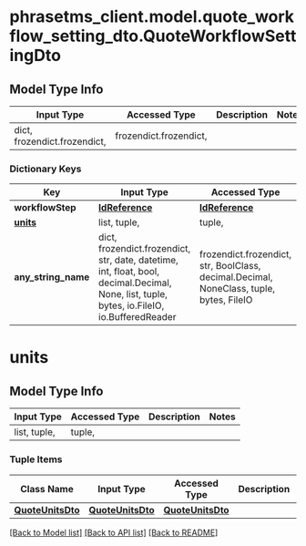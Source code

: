 # phrasetms_client.model.quote_workflow_setting_dto.QuoteWorkflowSettingDto

## Model Type Info

| Input Type                   | Accessed Type          | Description | Notes |
| ---------------------------- | ---------------------- | ----------- | ----- |
| dict, frozendict.frozendict, | frozendict.frozendict, |             |

### Dictionary Keys

| Key                 | Input Type                                                                                                                                  | Accessed Type                                                                           | Description                                                        | Notes      |
| ------------------- | ------------------------------------------------------------------------------------------------------------------------------------------- | --------------------------------------------------------------------------------------- | ------------------------------------------------------------------ | ---------- |
| **workflowStep**    | [**IdReference**](IdReference.md)                                                                                                           | [**IdReference**](IdReference.md)                                                       |                                                                    |
| **[units](#units)** | list, tuple,                                                                                                                                | tuple,                                                                                  |                                                                    | [optional] |
| **any_string_name** | dict, frozendict.frozendict, str, date, datetime, int, float, bool, decimal.Decimal, None, list, tuple, bytes, io.FileIO, io.BufferedReader | frozendict.frozendict, str, BoolClass, decimal.Decimal, NoneClass, tuple, bytes, FileIO | any string name can be used but the value must be the correct type | [optional] |

# units

## Model Type Info

| Input Type   | Accessed Type | Description | Notes |
| ------------ | ------------- | ----------- | ----- |
| list, tuple, | tuple,        |             |

### Tuple Items

| Class Name                            | Input Type                            | Accessed Type                         | Description | Notes |
| ------------------------------------- | ------------------------------------- | ------------------------------------- | ----------- | ----- |
| [**QuoteUnitsDto**](QuoteUnitsDto.md) | [**QuoteUnitsDto**](QuoteUnitsDto.md) | [**QuoteUnitsDto**](QuoteUnitsDto.md) |             |

[[Back to Model list]](../../README.md#documentation-for-models) [[Back to API list]](../../README.md#documentation-for-api-endpoints) [[Back to README]](../../README.md)
